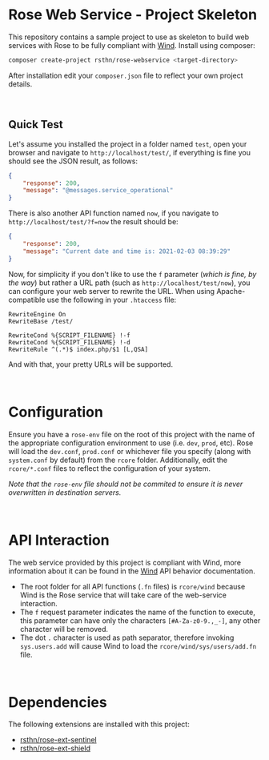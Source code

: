 # Rose Web Service - Project Skeleton

This repository contains a sample project to use as skeleton to build web services with Rose to be fully compliant with [Wind](https://github.com/rsthn/rose-core/blob/master/Wind.md). Install using composer:

```sh
composer create-project rsthn/rose-webservice <target-directory>
```

After installation edit your `composer.json` file to reflect your own project details.

<br/>

## Quick Test

Let's assume you installed the project in a folder named `test`, open your browser and navigate to `http://localhost/test/`, if everything is fine you should see the JSON result, as follows:

```json
{
	"response": 200,
	"message": "@messages.service_operational"
}
```

There is also another API function named `now`, if you navigate to `http://localhost/test/?f=now` the result should be:

```json
{
	"response": 200,
	"message": "Current date and time is: 2021-02-03 08:39:29"
}
```

Now, for simplicity if you don't like to use the `f` parameter (_which is fine, by the way_) but rather a URL path (such as `http://localhost/test/now`), you can configure your web server to rewrite the URL. When using Apache-compatible use the following in your `.htaccess` file:

```
RewriteEngine On
RewriteBase /test/

RewriteCond %{SCRIPT_FILENAME} !-f
RewriteCond %{SCRIPT_FILENAME} !-d
RewriteRule ^(.*)$ index.php/$1 [L,QSA]
```

And with that, your pretty URLs will be supported.

<br/>

# Configuration

Ensure you have a `rose-env` file on the root of this project with the name of the appropriate configuration environment to use (i.e. `dev`, `prod`, etc). Rose will load the `dev.conf`, `prod.conf` or whichever file you specify (along with `system.conf` by default) from the `rcore` folder. Additionally, edit the `rcore/*.conf` files to reflect the configuration of your system.

_Note that the `rose-env` file should not be commited to ensure it is never overwritten in destination servers._

<br/>

# API Interaction

The web service provided by this project is compliant with Wind, more information about it can be found in the [Wind](https://github.com/rsthn/rose-core/blob/master/Wind.md) API behavior documentation.

- The root folder for all API functions (`.fn` files) is `rcore/wind` because Wind is the Rose service that will take care of the web-service interaction.
- The `f` request parameter indicates the name of the function to execute, this parameter can have only the characters `[#A-Za-z0-9.,_-]`, any other character will be removed.
- The dot `.` character is used as path separator, therefore invoking `sys.users.add` will cause Wind to load the `rcore/wind/sys/users/add.fn` file.

<br/>

# Dependencies

The following extensions are installed with this project:

- [rsthn/rose-ext-sentinel](https://github.com/rsthn/rose-ext-sentinel)
- [rsthn/rose-ext-shield](https://github.com/rsthn/rose-ext-shield/)
